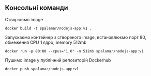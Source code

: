 ## Консольні команди

Створюємо image

`docker build -t spalamar/nodejs-app:v1 .`

Запускаємо контейнер з створеного image, встановлюємо порт 80, обмеження CPU 1 ядро, memory 512mb

`docker run -p 80:80 --cpus="1.0" -m 512mb spalamar/nodejs-app:v1`

Пушимо image у публічний репозиторій Dockerhub

`docker push spalamar/nodejs-app:v1`
